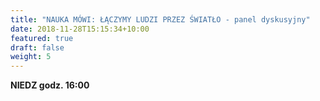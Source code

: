 ```yaml
---
title: "NAUKA MÓWI: ŁĄCZYMY LUDZI PRZEZ ŚWIATŁO - panel dyskusyjny"
date: 2018-11-28T15:15:34+10:00
featured: true
draft: false
weight: 5
---
```



**NIEDZ godz. 16:00**